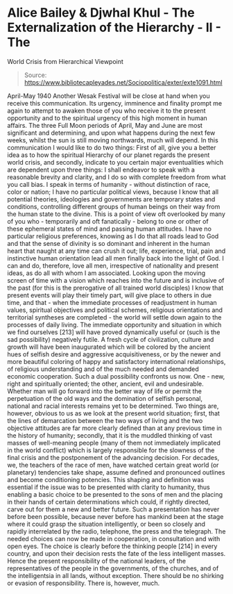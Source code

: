 # Alice Bailey & Djwhal Khul - The Externalization of the Hierarchy - II - The
World Crisis from Hierarchical Viewpoint

> Source: https://www.bibliotecapleyades.net/Sociopolitica/exter/exte1091.html

April-May 1940
Another Wesak Festival will be close at hand when you receive this communication. Its urgency, imminence and finality prompt me again to attempt to awaken those of you who receive it to the present opportunity and to the spiritual urgency of this high moment in human affairs. The three Full Moon periods of April, May and June are most significant and determining, and upon what happens during the next few weeks, whilst the sun is still moving northwards, much will depend.
In this communication I would like to do two things: First of all, give you a better idea as to how the spiritual Hierarchy of our planet regards the present world crisis, and secondly, indicate to you certain major eventualities which are dependent upon three things:
I shall endeavor to speak with a reasonable brevity and clarity, and I do so with complete freedom from what you call bias. I speak in terms of humanity - without distinction of race, color or nation; I have no particular political views, because I know that all potential theories, ideologies and governments are temporary states and conditions, controlling different groups of human beings on their way from the human state to the divine. This is a point of view oft overlooked by many of you who - temporarily and oft fanatically - belong to one or other of these ephemeral states of mind and passing human attitudes. I have no particular religious preferences, knowing as I do that all roads lead to God and that the sense of divinity is so dominant and inherent in the human heart that naught at any time can crush it out; life, experience, trial, pain and instinctive human orientation lead all men finally back into the light of God. I can and do, therefore, love all men, irrespective of nationality and present ideas, as do all with whom I am associated. Looking upon the moving screen of time with a vision which reaches into the future and is inclusive of the past (for this is the prerogative of all trained world disciples) I know that present events will play their timely part, will give place to others in due time, and that - when the immediate processes of readjustment in human values, spiritual objectives and political schemes, religious orientations and territorial syntheses are completed - the world will settle down again to the processes of daily living. The immediate opportunity and situation in which we find ourselves [213] will have proved dynamically useful or (such is the sad possibility) negatively futile. A fresh cycle of civilization, culture and growth will have been inaugurated which will be colored by the ancient hues of selfish desire and aggressive acquisitiveness, or by the newer and more beautiful coloring of happy and satisfactory international relationships, of religious understanding and of the much needed and demanded economic cooperation.
Such a dual possibility confronts us now. One - new, right and spiritually oriented; the other, ancient, evil and undesirable. Whether man will go forward into the better way of life or permit the perpetuation of the old ways and the domination of selfish personal, national and racial interests remains yet to be determined.
Two things are, however, obvious to us as we look at the present world situation; first, that the lines of demarcation between the two ways of living and the two objective attitudes are far more clearly defined than at any previous time in the history of humanity; secondly, that it is the muddled thinking of vast masses of well-meaning people (many of them not immediately implicated in the world conflict) which is largely responsible for the slowness of the final crisis and the postponement of the advancing decision.
For decades, we, the teachers of the race of men, have watched certain great world (or planetary) tendencies take shape, assume defined and pronounced outlines and become conditioning potencies. This shaping and definition was essential if the issue was to be presented with clarity to humanity, thus enabling a basic choice to be presented to the sons of men and the placing in their hands of certain determinations which could, if rightly directed, carve out for them a new and better future. Such a presentation has never before been possible, because never before has mankind been at the stage where it could grasp the situation intelligently, or been so closely and rapidly interrelated by the radio, telephone, the press and the telegraph. The needed choices can now be made in cooperation, in consultation and with open eyes. The choice is clearly before the thinking people [214] in every country, and upon their decision rests the fate of the less intelligent masses. Hence the present responsibility of the national leaders, of the representatives of the people in the governments, of the churches, and of the intelligentsia in all lands, without exception. There should be no shirking or evasion of responsibility. There is, however, much.
